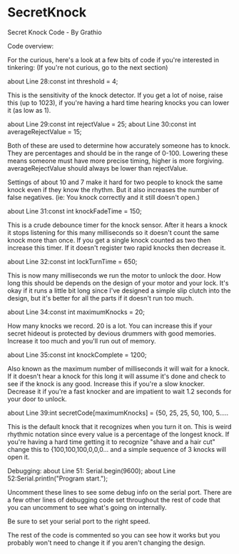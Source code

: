 # SecretKnock
Secret Knock Code - By Grathio


Code overview:

For the curious, here's a look at a few bits of code if you're interested in tinkering:
(If you're not curious, go to the next section)

about Line 28:const int threshold = 4; 

This is the sensitivity of the knock detector.  If you get a lot of noise, raise this (up to 1023), if you're having a hard time hearing knocks you can lower it (as low as 1).

about Line 29:const int rejectValue = 25; 
about Line 30:const int averageRejectValue = 15; 

Both of these are used to determine how accurately someone has to knock.  They are percentages and should be in the range of 0-100. Lowering these means someone must have more precise timing, higher is more forgiving.  averageRejectValue should always be lower than rejectValue. 

Settings of about 10 and 7 make it hard for two people to knock the same knock even if they know the rhythm. But it also increases the number of false negatives. (ie: You knock correctly and it still doesn't open.)

about Line 31:const int knockFadeTime = 150; 

This is a crude debounce timer for the knock sensor.  After it hears a knock it stops listening for this many milliseconds so it doesn't count the same knock more than once.  If you get a single knock counted as two then increase this timer.  If it doesn't register two rapid knocks then decrease it.

about Line 32:const int lockTurnTime = 650; 

This is now many milliseconds we run the motor to unlock the door.  How long this should be depends on the design of your motor and your lock.  It's okay if it runs a little bit long since I've designed a simple slip clutch into the design, but it's better for all the parts if it doesn't run too much.

about Line 34:const int maximumKnocks = 20;

How many knocks we record.  20 is a lot.  You can increase this if your secret hideout is protected by devious drummers with good memories.  Increase it too much and you'll run out of memory.

about Line 35:const int knockComplete = 1200;

Also known as the maximum number of milliseconds it will wait for a knock.  If it doesn't hear a knock for this long it will assume it's done and check to see if the knock is any good.  Increase this if you're a slow knocker.  Decrease it if you're a fast knocker and are impatient to wait 1.2 seconds for your door to unlock.

about Line 39:int secretCode[maximumKnocks] = {50, 25, 25, 50, 100, 5.....

This is the default knock that it recognizes when you turn it on.  This is weird rhythmic notation since every value is a percentage of the longest knock.   If you're having a hard time getting it to recognize "shave and a hair cut" change this to {100,100,100,0,0,0...  and a simple sequence of 3 knocks will open it.

Debugging:
about Line 51:  Serial.begin(9600); 
about Line 52:Serial.println("Program start.");

Uncomment these lines to see some debug info on the serial port.  There are a few other lines of debugging code set throughout the rest of code that you can uncomment to see what's going on internally.

Be sure to set your serial port to the right speed.

The rest of the code is commented so you can see how it works but you probably won't need to change it if you aren't changing the design.
